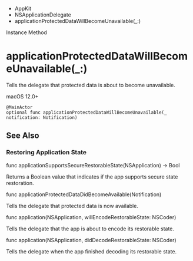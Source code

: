 

- AppKit
- NSApplicationDelegate
-  applicationProtectedDataWillBecomeUnavailable(\_:) 

Instance Method

# applicationProtectedDataWillBecomeUnavailable(\_:)

Tells the delegate that protected data is about to become unavailable.

macOS 12.0+

``` source
@MainActor
optional func applicationProtectedDataWillBecomeUnavailable(_ notification: Notification)
```

## See Also

### Restoring Application State

func applicationSupportsSecureRestorableState(NSApplication) -> Bool

Returns a Boolean value that indicates if the app supports secure state restoration.

func applicationProtectedDataDidBecomeAvailable(Notification)

Tells the delegate that protected data is now available.

func application(NSApplication, willEncodeRestorableState: NSCoder)

Tells the delegate that the app is about to encode its restorable state.

func application(NSApplication, didDecodeRestorableState: NSCoder)

Tells the delegate when the app finished decoding its restorable state.

